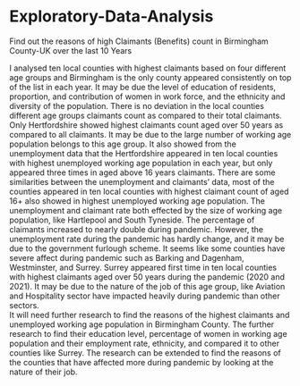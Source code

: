 # Exploratory-Data-Analysis
Find out the reasons of high Claimants (Benefits) count in Birmingham County-UK over the last 10 Years

I analysed ten local counties with highest claimants based on four different age groups and Birmingham is the only county appeared consistently on top of the list in each year. It may be due the level of education of residents, proportion, and contribution of women in work force, and the ethnicity and diversity of the population. There is no deviation in the local counties different age groups claimants count as compared to their total claimants. Only Hertfordshire showed highest claimants count aged over 50 years as compared to all claimants. It may be due to the large number of working age population belongs to this age group. It also showed from the unemployment data that the Hertfordshire appeared in ten local counties with highest unemployed working age population in each year, but only appeared three times in aged above 16 years claimants. There are some similarities between the unemployment and claimants’ data, most of the counties appeared in ten local counties with highest claimant count of aged 16+ also showed in highest unemployed working age population. 
The unemployment and claimant rate both effected by the size of working age population, like Hartlepool and South Tyneside. The percentage of claimants increased to nearly double during pandemic. However, the unemployment rate during the pandemic has hardly change, and it may be due to the government furlough scheme. It seems like some counties have severe affect during pandemic such as Barking and Dagenham, Westminster, and Surrey. Surrey appeared first time in ten local counties with highest claimants aged over 50 years during the pandemic (2020 and 2021). It may be due to the nature of the job of this age group, like Aviation and Hospitality sector have impacted heavily during pandemic than other sectors.  
It will need further research to find the reasons of the highest claimants and unemployed working age population in Birmingham County. The further research to find their education level, percentage of women in working age population and their employment rate, ethnicity, and compared it to other counties like Surrey. The research can be extended to find the reasons of the counties that have affected more during pandemic by looking at the nature of their job.   
